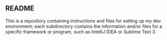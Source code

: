 ## README

This is a repository containing instructions and files for setting up my dev environment; each subdirectory contains the information and/or files for a specific framework or program, such as IntelliJ IDEA or Sublime Text 3.